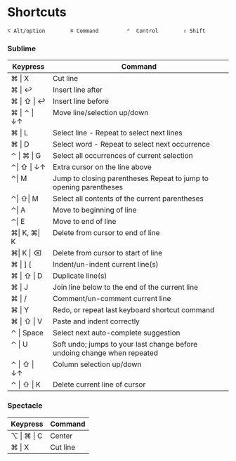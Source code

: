 # Shortcuts

```
⌥ Alt/option        ⌘ Command         ⌃  Control        ⇧ Shift
```

### Sublime

<table>
  <thead valign="bottom">
    <tr class="row-odd">
      <th class="head">Keypress</th>
      <th class="head">Command</th>
    </tr>
  </thead>
  <tbody valign="top">
    <tr class="row-even">
      <td>⌘ | X</td>
      <td>Cut line</td>
    </tr>
    <tr class="row-odd">
      <td>⌘ | ↩</td>
      <td>Insert line after</td>
    </tr>
    <tr class="row-even">
      <td>⌘ | ⇧ | ↩</td>
      <td>Insert line before</td>
    </tr>
    <tr class="row-odd">
      <td>⌘ | ⌃ | ↓↑</td>
      <td>Move line/selection up/down</td>
    </tr>
    <tr class="row-even">
      <td>⌘ | L</td>
      <td>Select line - Repeat to select next lines</td>
    </tr>
    <tr class="row-odd">
      <td>⌘ | D</td>
      <td>Select word - Repeat to select next occurrence</td>
    </tr>
    <tr class="row-even">
      <td>⌃ | ⌘ | G</td>
      <td>Select all occurrences of current selection</td>
    </tr>
    <tr class="row-odd">
      <td>⌃| ⇧ | ↓↑</td>
      <td>Extra cursor on the line above</td>
    </tr>
    <tr class="row-even">
      <td>⌃| M</td>
      <td>Jump to closing parentheses
    Repeat to jump to opening parentheses</td>
    </tr>
    <tr class="row-odd">
      <td>⌃| ⇧| M</td>
      <td>Select all contents of the current parentheses</td>
    </tr>
    <tr class="row-even">
      <td>⌃| A</td>
      <td>Move to beginning of line</td>
    </tr>
    <tr class="row-odd">
      <td>⌃| E</td>
      <td>Move to end of line</td>
    </tr>
    <tr class="row-even">
      <td>⌘| K, ⌘| K</td>
      <td>Delete from cursor to end of line</td>
    </tr>
    <tr class="row-odd">
      <td>⌘| K | ⌫</td>
      <td>Delete from cursor to start of line</td>
    </tr>
    <tr class="row-even">
      <td>⌘ | ] [</td>
      <td>Indent/un-indent current line(s)</td>
    </tr>
    <tr class="row-odd">
      <td>⌘ | ⇧ | D</td>
      <td>Duplicate line(s)</td>
    </tr>
    <tr class="row-even">
      <td>⌘ | J</td>
      <td>Join line below to the end of the current line</td>
    </tr>
    <tr class="row-odd">
      <td>⌘ | /</td>
      <td>Comment/un-comment current line</td>
    </tr>
    <tr class="row-even">
      <td>⌘ | Y</td>
      <td>Redo, or repeat last keyboard shortcut command</td>
    </tr>
    <tr class="row-odd">
      <td>⌘ | ⇧ | V</td>
      <td>Paste and indent correctly</td>
    </tr>
    <tr class="row-even">
      <td>⌃ | Space</td>
      <td>Select next auto-complete suggestion</td>
    </tr>
    <tr class="row-odd">
      <td>⌃ | U</td>
      <td>Soft undo; jumps to your last change before
    undoing change when repeated</td>
    </tr>
    <tr class="row-even">
      <td>⌃ | ⇧ | ↓↑</td>
      <td>Column selection up/down</td>
    </tr>
    <tr class="row-odd">
      <td>⌃ | ⇧ |  K</td>
      <td>Delete current line of cursor</td>
    </tr>
  </tbody>
</table>


### Spectacle

<table>
  <thead valign="bottom">
    <tr class="row-odd">
      <th class="head">Keypress</th>
      <th class="head">Command</th>
    </tr>
  </thead>
  <tbody valign="top">
    <tr class="row-even">
      <td>⌥ | ⌘ | C</td>
      <td>Center</td>
    </tr>
    <tr class="row-even">
      <td>⌘ | X</td>
      <td>Cut line</td>
     </tr>
  </tbody>
</table>


<!-- ⌥ Option | ⇧ Shift |
⌘ | X
⌘ | ↩
⌘ | ⇧ | ↩
⌘ | ⌃ | ↕
⇆
↓↑

 -->

